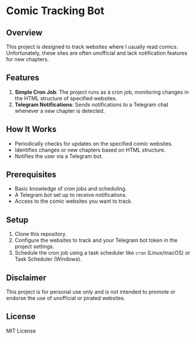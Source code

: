 # Comic Tracking Bot

## Overview
This project is designed to track websites where I usually read comics. Unfortunately, these sites are often unofficial and lack notification features for new chapters.

## Features
1. **Simple Cron Job**: The project runs as a cron job, monitoring changes in the HTML structure of specified websites.
2. **Telegram Notifications**: Sends notifications to a Telegram chat whenever a new chapter is detected.

## How It Works
- Periodically checks for updates on the specified comic websites.
- Identifies changes or new chapters based on HTML structure.
- Notifies the user via a Telegram bot.

## Prerequisites
- Basic knowledge of cron jobs and scheduling.
- A Telegram bot set up to receive notifications.
- Access to the comic websites you want to track.

## Setup
1. Clone this repository.
2. Configure the websites to track and your Telegram bot token in the project settings.
3. Schedule the cron job using a task scheduler like `cron` (Linux/macOS) or Task Scheduler (Windows).

## Disclaimer
This project is for personal use only and is not intended to promote or endorse the use of unofficial or pirated websites.

## License
MIT License
